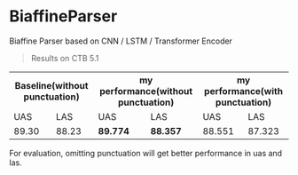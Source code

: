 # BiaffineParser
Biaffine Parser based on CNN / LSTM / Transformer Encoder

> Results on CTB 5.1
<table align='center'>
  <tr>
    <th colspan='2'>Baseline(without punctuation)</th>
    <th colspan='2'>my performance(without punctuation)</th>
    <th colspan='2'>my performance(with punctuation)</th>
  </tr>
  <tr>
    <td>UAS</td>
    <td>LAS</td>
    <td>UAS</td>
    <td>LAS</td>
    <td>UAS</td>
    <td>LAS</td>
  </tr>
  <tr>
    <td>89.30</td>
    <td>88.23</td>
    <td><b>89.774</b></td>
    <td><b>88.357</b></td>
    <td>88.551</td>
    <td>87.323</td>
  </tr>
</table>
For evaluation, omitting punctuation will get better performance in uas and las.
